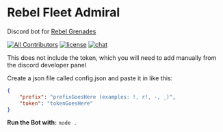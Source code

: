 # Rebel Fleet Admiral
 Discord bot for [Rebel Grenades](https://discord.gg/wDUgCrE)

[![All Contributors](https://img.shields.io/badge/all_contributors-1-orange.svg?style=flat)](#contributors-)
[![license](https://img.shields.io/github/license/fox-cat/coward)](LICENSE)
[![chat](https://img.shields.io/discord/699014519745413181?style=flat)](https://discord.gg/wDUgCrE)

 This does not include the token, which you will need to add manually from the discord developer panel

 Create a json file called config.json and paste it in like this:

```json
{
	"prefix": "prefixGoesHere (examples: !, r!, -, _)",
	"token": "tokenGoesHere"
}
```

**Run the Bot with:**
`node .`